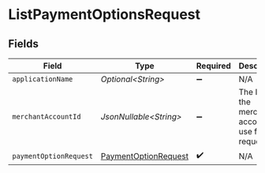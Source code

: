 # ListPaymentOptionsRequest


## Fields

| Field                                                                   | Type                                                                    | Required                                                                | Description                                                             |
| ----------------------------------------------------------------------- | ----------------------------------------------------------------------- | ----------------------------------------------------------------------- | ----------------------------------------------------------------------- |
| `applicationName`                                                       | *Optional\<String>*                                                     | :heavy_minus_sign:                                                      | N/A                                                                     |
| `merchantAccountId`                                                     | *JsonNullable\<String>*                                                 | :heavy_minus_sign:                                                      | The ID of the merchant account to use for this request.                 |
| `paymentOptionRequest`                                                  | [PaymentOptionRequest](../../models/components/PaymentOptionRequest.md) | :heavy_check_mark:                                                      | N/A                                                                     |